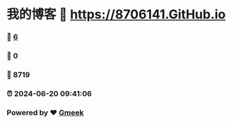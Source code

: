 # 我的博客 :link: https://8706141.GitHub.io 
### :page_facing_up: [6](https://8706141.GitHub.io/tag.html) 
### :speech_balloon: 0 
### :hibiscus: 8719 
### :alarm_clock: 2024-06-20 09:41:06 
### Powered by :heart: [Gmeek](https://github.com/Meekdai/Gmeek)
